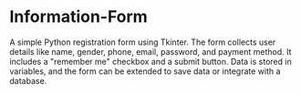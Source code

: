# Information-Form
  A simple Python registration form using Tkinter. The form collects user details like name, gender, phone, email, password, and payment method. It includes a "remember me" checkbox and a submit button. Data is stored in variables, and the form can be extended to save data or integrate with a database.
